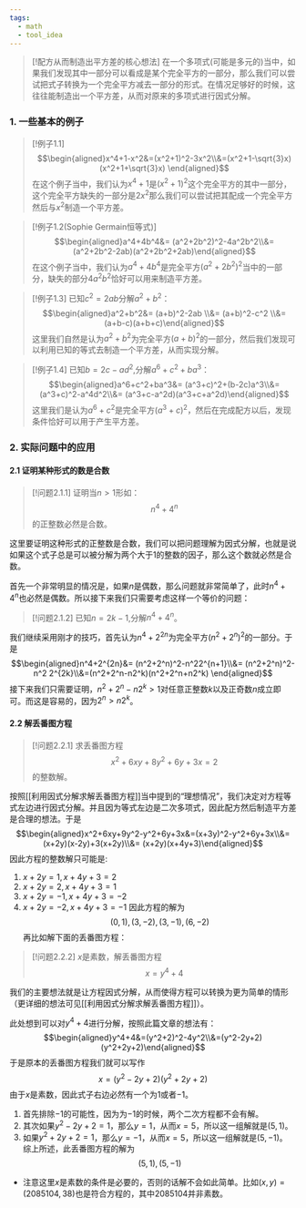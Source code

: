 ```yaml
---
tags:
  - math
  - tool_idea
---
```


> [!配方从而制造出平方差的核心想法]
> 在一个多项式(可能是多元的)当中，如果我们发现其中一部分可以看成是某个完全平方的一部分，那么我们可以尝试把式子转换为一个完全平方减去一部分的形式。在情况足够好的时候，这往往能制造出一个平方差，从而对原来的多项式进行因式分解。

### 1. 一些基本的例子

> [!例子1.1]
> $$\begin{aligned}x^4+1-x^2&=(x^2+1)^2-3x^2\\&=(x^2+1-\sqrt{3}x)(x^2+1+\sqrt{3}x) \end{aligned}$$在这个例子当中，我们认为$x^4+1$是$(x^2+1)^2$这个完全平方的其中一部分，这个完全平方缺失的一部分是$2x^2$那么我们可以尝试把其配成一个完全平方然后与$x^2$制造一个平方差。

> [!例子1.2(Sophie Germain恒等式)]
> $$\begin{aligned}a^4+4b^4&= (a^2+2b^2)^2-4a^2b^2\\&= (a^2+2b^2-2ab)(a^2+2b^2+2ab)\end{aligned}$$在这个例子当中，我们认为$a^4+4b^4$是完全平方$(a^2+2b^2)^2$当中的一部分，缺失的部分$4a^2b^2$恰好可以用来制造平方差。

> [!例子1.3]
> 已知$c^2=2ab$分解$a^2+b^2$：$$\begin{aligned}a^2+b^2&= (a+b)^2-2ab \\&= (a+b)^2-c^2 \\&= (a+b-c)(a+b+c)\end{aligned}$$这里我们自然是认为$a^2+b^2$为完全平方$(a+b)^2$的一部分，然后我们发现可以利用已知的等式去制造一个平方差，从而实现分解。

> [!例子1.4]
> 已知$b=2c-ad^2$,分解$a^6+c^2+ba^3$：$$\begin{aligned}a^6+c^2+ba^3&= (a^3+c)^2+(b-2c)a^3\\&= (a^3+c)^2-a^4d^2\\&= (a^3+c-a^2d)(a^3+c+a^2d)\end{aligned}$$这里我们是认为$a^6+c^2$是完全平方$(a^3+c)^2$，然后在完成配方以后，发现条件恰好可以用于产生平方差。

### 2. 实际问题中的应用

#### 2.1 证明某种形式的数是合数

> [!问题2.1.1]
> 证明当$n> 1$形如：$$n^4+4^n$$的正整数必然是合数。

这里要证明这种形式的正整数是合数，我们可以把问题理解为因式分解，也就是说如果这个式子总是可以被分解为两个大于1的整数的因子，那么这个数就必然是合数。

首先一个非常明显的情况是，如果$n$是偶数，那么问题就非常简单了，此时$n^4+4^n$也必然是偶数。所以接下来我们只需要考虑这样一个等价的问题：

> [!问题2.1.2]
> 已知$n=2k-1$,分解$n^4+4^n$。

我们继续采用刚才的技巧，首先认为$n^4+2^{2n}$为完全平方$(n^2+2^n)^2$的一部分。于是$$\begin{aligned}n^4+2^{2n}&= (n^2+2^n)^2-n^22^{n+1}\\&= (n^2+2^n)^2-n^2 2^{2k}\\&=(n^2+2^n-n2^k)(n^2+2^n+n2^k) \end{aligned}$$接下来我们只需要证明，$n^2+2^n-n2^k>1$对任意正整数$k$以及正奇数$n$成立即可。而这是容易的，因为$2^n>n2^k$。

#### 2.2 解丢番图方程

> [!问题2.2.1]
> 求丢番图方程$$x^2+6xy+8y^2+6y+3x=2$$的整数解。

按照[[利用因式分解求解丢番图方程]]当中提到的“理想情况”，我们决定对方程等式左边进行因式分解。并且因为等式左边是二次多项式，因此配方然后制造平方差是合理的想法。于是$$\begin{aligned}x^2+6xy+9y^2-y^2+6y+3x&=(x+3y)^2-y^2+6y+3x\\&= (x+2y)(x-2y)+3(x+2y)\\&= (x+2y)(x+4y+3)\end{aligned}$$因此方程的整数解只可能是:
1. $x+2y=1,x+4y+3=2$
2. $x+2y=2,x+4y+3=1$
3. $x+2y=-1,x+4y+3=-2$
4. $x+2y=-2,x+4y+3=-1$
因此方程的解为$$(0,1),(3,-2),(3,-1),(6,-2)$$
再比如解下面的丢番图方程：

> [!问题2.2.2]
> $x$是素数，解丢番图方程$$x=y^4+4$$

我们的主要想法就是让方程因式分解，从而使得方程可以转换为更为简单的情形（更详细的想法可见[[利用因式分解求解丢番图方程]]）。

此处想到可以对$y^4+4$进行分解，按照此篇文章的想法有：$$\begin{aligned}y^4+4&=(y^2+2)^2-4y^2\\&=(y^2-2y+2)(y^2+2y+2)\end{aligned}$$于是原本的丢番图方程我们就可以写作$$x=(y^2-2y+2)(y^2+2y+2)$$由于$x$是素数，因此式子右边必然有一个为$1$或者$-1$。
1. 首先排除$-1$的可能性，因为为$-1$的时候，两个二次方程都不会有解。
2. 其次如果$y^2-2y+2=1$，那么$y=1$，从而$x=5$，所以这一组解就是$(5,1)$。
3. 如果$y^2+2y+2=1$，那么$y=-1$，从而$x=5$，所以这一组解就是$(5,-1)$。
综上所述，此丢番图方程的解为$$(5,1),(5,-1)$$
* 注意这里$x$是素数的条件是必要的，否则的话解不会如此简单。比如$(x,y)=(2085104,38)$也是符合方程的，其中$2085104$并非素数。
